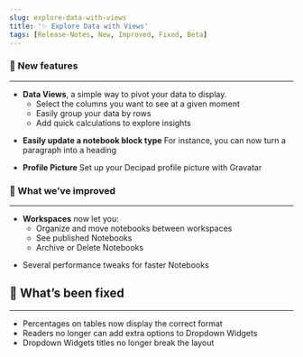 ```yaml
---
slug: explore-data-with-views
title: '✨ Explore Data with Views'
tags: [Release-Notes, New, Improved, Fixed, Beta]
---
```



### 🌱 New features

---

- **Data Views**, a simple way to pivot your data to display.
  - Select the columns you want to see at a given moment
  - Easily group your data by rows
  - Add quick calculations to explore insights

* **Easily update a notebook block type**
For instance, you can now turn a paragraph into a heading 

* **Profile Picture** 
Set up your Decipad profile picture with Gravatar

### 💪 What we’ve improved

---
- **Workspaces** now let you:
  - Organize and move notebooks between workspaces
  - See published Notebooks
  - Archive or Delete Notebooks

* Several performance tweaks for faster Notebooks

## 🔨 What’s been fixed
---
 * Percentages on tables now display the correct format
 * Readers no longer can add extra options to Dropdown Widgets
 * Dropdown Widgets titles no longer break the layout
